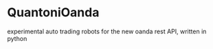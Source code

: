 QuantoniOanda
=============

experimental auto trading robots for the new oanda rest API, written in python

